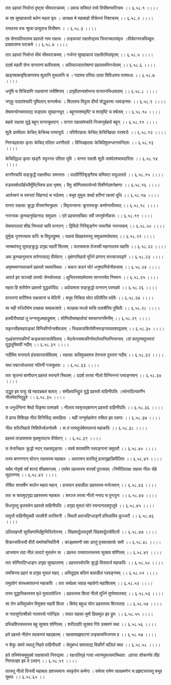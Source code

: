 ततः प्रहस्तं निर्यान्तं दृष्ट्वा भीमपराक्रमम् ।
उवाच सस्मितं रामो विभीषणमरिन्दमः ।। ६.५८.१ ।।।।

क एष सुमहाकायो बलेन महता वृतः ।
आचक्ष्व मे महाबाहो वीर्यवन्तं निशाचरम् ।। ६.५८.२ ।।।।

राघवस्य वचः श्रुत्वा प्रत्युवाच विभीषणः ।
। ६.५८.३ ।।।।

एष सेनापतिस्तस्य प्रहस्तो नाम राक्षसः ।
लङ्कायां राक्षसेन्द्रस्य त्रिभागबलसंवृतः ।वीर्यवानस्त्रविच्छूरः प्रख्यातश्च पराक्रमे ।। ६.५८.४ ।।।।

ततः प्रहस्तं निर्यान्तं भीमं भीमपराक्रमम् ।
गर्जन्तं सुमहाकायं राक्षसैरभिसंवृतम् ।। ६.५८.५ ।।।।

ददर्श महती सेना वानराणां बलीयसाम् ।
अतिसञ्जातरोषाणां प्रहस्तमभिगर्जताम् ।। ६.५८.६ ।।।।

खड्गशक्त्यृष्टिबाणाश्च शूलानि मुसलानि च ।
गदाश्च परिघाः प्रासा विविधाश्च परश्वधाः ।। ६.५८.७ ।।।।

धनूंषि च विचित्राणि राक्षसानां जयैषिणाम् ।
प्रगृहीतान्यशोभन्त वानरानभिधावताम् ।। ६.५८.८ ।।।।

जगृहुः पादपांश्चापि पुष्पितान् वानरर्षभाः ।
शिलाश्च विपुला दीर्घा योद्धुकामाः प्लवङ्गमाः ।। ६.५८.९ ।।।।

तेषामन्योन्यमासाद्य सङ्ग्रामः सुमहानभूत् ।
बहूनामश्मवृष्टिं च शरवृष्टिं च वर्षताम् ।। ६.५८.१० ।।।।

बहवो राक्षसा युद्धे बहून् वानरयूथपान् ।
वानरा राक्षसांश्चापि निजघ्नुर्बहवो बहून् ।। ६.५८.११ ।।।।

शूलैः प्रमथिताः केचित् केचिच्च परमायुधैः ।
परिघैराहताः केचित् केचिच्छिन्नाः परश्वधैः ।। ६.५८.१२ ।।।।

निरुच्छ्वासाः कृताः केचित् पतिता धरणीतले ।
विभिन्नहृदयाः केचिदिषुसन्धानसन्दिताः ।। ६.५८.१३ ।।।।

केचिद्द्विधा कृताः खड्गैः स्फुरन्तः पतिता भुवि ।
वानरा राक्षसैः शूलैः पार्श्वतश्चावदारिताः ।। ६.५८.१४ ।।।।

वानरैश्चापि सङ्क्रुद्धै राक्षसौघाः समन्ततः ।
पादपैर्गिरिशृङ्गैश्च सम्पिष्टा वसुधातले ।। ६.५८.१५ ।।।।

वज्रस्पर्शतलैर्हस्तैर्मुष्टिभिश्च हता भृशम् ।
वैमुः शोणितमास्येभ्यो विशीर्णदशनेक्षणाः ।। ६.५८.१६ ।।।।

आर्तस्वनं च स्वनतां सिंहनादं च नर्दताम् ।
बभूव तुमुलः शब्दो हरीणां रक्षसां युधि ।। ६.५८.१७ ।।।।

वानरा राक्षसाः क्रुद्धा वीरमार्गमनुव्रताः ।
विवृत्तनयनाः क्रूराश्चक्रुः कर्माण्यभीतवत् ।। ६.५८.१८ ।।।।

नरान्तकः कुम्भहनुर्महानादः समुन्नतः ।
एते प्रहस्तसचिवाः सर्वे जघ्नुर्वनौकसः ।। ६.५८.१९ ।।।।

तेषामापततां शीघ्रं निघ्नतां चापि वानरान् ।
द्विविदो गिरिशृङ्गेण जघानैकं नरान्तकम् ।। ६.५८.२० ।।।।

दुर्मुखः पुनरुत्थाय कपिः स विपुलद्रुमम् ।
राक्षसं क्षिप्रहस्तस्तु समुन्नतमपोथयत् ।। ६.५८.२१ ।।।।

जाम्बवांस्तु सुसङ्क्रुद्धः प्रगृह्य महतीं शिलाम् ।
पातयामास तेजस्वी महानादस्य वक्षसि ।। ६.५८.२२ ।।।।

अथ कुम्भहनुस्तत्र तारेणासाद्य वीर्यवान् ।
वृक्षेणाभिहतो मूर्ध्नि प्राणान् सन्त्याजयद्रणे ।। ६.५८.२३ ।।।।

अमृष्यमाणस्तत्कर्म प्रहस्तो रथमास्थितः ।
चकार कदनं घोरं धनुष्पाणिर्वनौकसाम् ।। ६.५८.२४ ।।।।

आवर्त इव सञ्जज्ञे उभयोः सेनयोस्तदा ।
क्षुभितस्याप्रमेयस्य सागरस्येव निस्वनः ।। ६.५८.२५ ।।।।

महता हि शरौघेण प्रहस्तो युद्धकोविदः ।
अर्दयामास सङ्क्रुद्धो वानरान् परमाहवे ।। ६.५८.२६ ।।।।

वानराणां शरीरैश्च राक्षसानां च मेदिनी ।
बभूव निचिता घोरा पतितैरिव पर्वतैः ।। ६.५८.२७ ।।।।

सा मही रुधिरौघेण प्रच्छन्ना सम्प्रकाशते ।
सञ्छन्ना माधवे मासि पलाशैरिव पुष्पितैः ।। ६.५८.२८ ।।।।

हतवीरौघवप्रां तु भग्नायुधमहाद्रुमाम् ।
शोणितौघमहातोयां यमसागरगमिनीम् ।। ६.५८.२९ ।।।।

यकृत्प्लीहमहापङ्कां विनिकीर्णान्त्रशैवलाम् ।
भिन्नकायशिरोमीनामङ्गावयवशाद्वलाम् ।। ६.५८.३० ।।।।

गृध्रहंसगणाकीर्णां कङ्कसारससेविताम् ।
मेदःफेनसमाकीर्णामार्तस्तनितनिस्वनाम् ।तां कापुरुषदुस्तारां युद्धभूमिमयीं नदीम् ।। ६.५८.३१ ।।।।

नदीमिव घनापाये हंससारससेविताम् ।
राक्षसाः कपिमुख्याश्च तेरुस्तां दुस्तरां नदीम् ।। ६.५८.३२ ।।।।

यथा पद्मरजोध्वस्तां नलिनीं गजयूथपाः ।
। ६.५८.३३ ।।।।

ततः सृजन्तं बाणौघान् प्रहस्तं स्यन्दने स्थितम् ।
ददर्श तरसा नीलो विनिघ्नन्तं प्लवङ्गमान् ।। ६.५८.३४ ।।।।

उद्धूत इव वायुः खे महदभ्रबलं बलात् ।
समीक्ष्याभिद्रुतं युद्धे प्रहस्तो वाहिनीपतिः ।रथेनादित्यवर्णेन नीलमेवाभिदुद्रुवे ।। ६.५८.३५ ।।।।

स धनुर्धन्विनां श्रेष्ठो विकृष्य परमाहवे ।
नीलाय व्यसृजद्बाणान् प्रहस्तो वाहिनीपतिः ।। ६.५८.३६ ।।।।

ते प्राप्य विशिखा नीलं विनिर्भिद्य समाहिताः ।
महीं जग्मुर्महावेगा रुषिता इव पन्नगाः ।। ६.५८.३७ ।।।।

नीलः शरैरभिहतो निशितैर्ज्वलनोपमैः ।
स तं परमदुर्धर्षमापतन्तं महाकपिः ।। ६.५८.३८ ।।।।

प्रहस्तं ताडयामास वृक्षमुत्पाट्य वीर्यवान् ।
। ६.५८.३९ ।।।।

स तेनाभिहतः क्रुद्धो नदन् राक्षसपुङ्गवः ।
ववर्ष शरवर्षाणि प्लवङ्गानां चमूपतौ ।। ६.५८.४० ।।।।

तस्य बाणगणान् घोरान् राक्षसस्य महाबलः ।
अपारयन् वारयितुं प्रत्यगृह्णान्निमीलितः ।। ६.५८.४१ ।।।।

यथैव गोवृषो वर्षं शारदं शीघ्रमागतम् ।
एवमेव प्रहस्तस्य शरवर्षं दुरासदम् ।निमीलिताक्षः सहसा नीलः सेहे सुदारुणम् ।। ६.५८.४२ ।।।।

रोषितः शरवर्षेण सालेन महता महान् ।
प्रजघान हयान्नीलः प्रहस्तस्य मनोजवान् ।। ६.५८.४३ ।।।।

ततः स चापमुद्गृह्य प्रहस्तस्य महाबलः ।
बभञ्ज तरसा नीलो ननाद च पुनःपुनः ।। ६.५८.४४ ।।।।

विधनुस्तु कृतस्तेन प्रहस्तो वाहिनीपतिः ।
प्रगृह्य मुसलं घोरं स्यन्दनादवपुप्लुवे ।। ६.५८.४५ ।।।।

तावुभौ वाहिनीमुख्यौ जातवैरौ तरस्विनौ ।
स्थितौ क्षतजदिग्धाङ्गौ प्रभिन्नाविव कुञ्जरौ ।। ६.५८.४६ ।।।।

उल्लिखन्तौ सुतीक्ष्णाभिर्दंष्ट्राभिरितरेतरम् ।
सिंहशार्दूलसदृशौ सिंहशार्दूलचेष्टितौ ।। ६.५८.४७ ।।।।

विक्रान्तविजयौ वीरौ समरेष्वनिवर्तिनौ ।
काङ्क्षमाणौ यशः प्राप्तुं वृत्रवासवयोः समौ ।। ६.५८.४८ ।।।।

आजघान तदा नीलं ललाटे मुसलेन सः ।
प्रहस्तः परमायत्तस्तस्य सुस्राव शोणितम् ।। ६.५८.४९ ।।।।

ततः शोणितदिग्धाङ्गः प्रगृह्य सुमहातरुम् ।
प्रहस्तस्योरसि क्रुद्धो विससर्ज महाकपिः ।। ६.५८.५० ।।।।

तमचिन्त्य प्रहारं स प्रगृह्य मुसलं महत् ।
अभिदुद्राव बलिनं बलान्नीलं प्लवङ्गमम् ।। ६.५८.५१ ।।।।

तमुग्रवेगं संरब्धमापतन्तं महाकपिः ।
ततः सम्प्रेक्ष्य जग्राह महावेगो महाशिलाम् ।। ६.५८.५२ ।।।।

तस्य युद्धाभिकामस्य मृधे मुसलयोधिनः ।
प्रहस्तस्य शिलां नीलो मूर्ध्नि तूर्णमपातयत् ।। ६.५८.५३ ।।।।

सा तेन कपिमुख्येन विमुक्ता महती शिला ।
बिभेद बहुधा घोरा प्रहस्तस्य शिरस्तदा ।। ६.५८.५४ ।।।।

स गतासुर्गतश्रीको गतसत्त्वो गतेन्द्रियः ।
पपात सहसा भूमौ छिन्नमूल इव द्रुमः ।। ६.५८.५५ ।।।।

प्रभिन्नशिरसस्तस्य बहु सुस्राव शोणितम् ।
शरीरादपि सुस्राव गिरेः प्रस्रवणं यथा ।। ६.५८.५६ ।।।।

हते प्रहस्ते नीलेन तदकम्प्यं महद्बलम् ।
रक्षसामप्रहृष्टानां लङ्कामभिजगाम ह ।। ६.५८.५७ ।।।।

न शेकुः समरे स्थातुं निहते वाहिनीपतौ ।
सेतुबन्धं समासाद्य विकीर्णं सलिलं यथा ।। ६.५८.५८ ।।।।

हते तस्मिंश्चमूमुख्ये राक्षसास्ते निरुद्यमाः ।
रक्षःपतिगृहं गत्वा ध्यानमूकत्वमास्थिताः ।प्राप्ताः शोकार्णवं तीव्रं निस्सञ्ज्ञा इव ते ऽभवन् ।। ६.५८.५९ ।।।।

ततस्तु नीलो विजयी महाबलः प्रशस्यमानः स्वकृतेन कर्मणा ।
समेत्य रामेण सलक्ष्मणेन च प्रहृष्टरूपस्तु बभूव यूथपः ।। ६.५८.६० ।।

